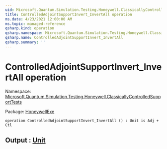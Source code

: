 ```yaml
---
uid: Microsoft.Quantum.Simulation.Testing.Honeywell.ClassicallyControlledSupportTests.ControlledAdjointSupportInvert_InvertAll
title: ControlledAdjointSupportInvert_InvertAll operation
ms.date: 4/23/2021 12:00:00 AM
ms.topic: managed-reference
qsharp.kind: operation
qsharp.namespace: Microsoft.Quantum.Simulation.Testing.Honeywell.ClassicallyControlledSupportTests
qsharp.name: ControlledAdjointSupportInvert_InvertAll
qsharp.summary: ''
---
```


# ControlledAdjointSupportInvert_InvertAll operation

Namespace: [Microsoft.Quantum.Simulation.Testing.Honeywell.ClassicallyControlledSupportTests](xref:Microsoft.Quantum.Simulation.Testing.Honeywell.ClassicallyControlledSupportTests)

Package: [HoneywellExe](https://nuget.org/packages/HoneywellExe)




```qsharp
operation ControlledAdjointSupportInvert_InvertAll () : Unit is Adj + Ctl
```


## Output : [Unit](xref:microsoft.quantum.qsharp.valueliterals#unit-literal)

